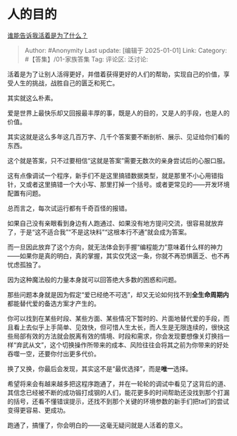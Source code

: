 # 人的目的
[谁能告诉我活着是为了什么？](https://www.zhihu.com/question/57065901/answer/68784662527)

> Author: #Anonymity
> Last update: [编辑于 2025-01-01]
> Link:
> Category: #【答集】/01-家族答集
> Tag:
> 评论区:
> 泛讨论:

活着是为了让别人活得更好，并借着获得更好的人们的帮助，实现自己的价值，享受人生的挑战，战胜自己的匮乏和死亡。

其实就这么朴素。

爱是世界上最快乐却又回报最丰厚的事，既是人的目的，又是人的手段，也是人的价值。

其实这就是这么多年这几百万字、几千个答案要不断剖析、展示、见证给你们看的东西。

这个就是答案，只不过要相信“这就是答案”需要无数次的亲身尝试后的心服口服。

这有点像调试一个程序，新手们不是这里搞错数据类型，就是那里不小心用错指针，又或者这里搞错一个大小写、那里打掉一个括号。或者更常见的——开发环境配置有问题。

总而言之，每次试运行都有千奇百怪的报错。

如果自己没有亲眼看到身边有人跑通过、如果没有地方提问交流，很容易就放弃了，于是“这不适合我”“不是这块料”“这根本行不通”就会成为答案。

而一旦因此放弃了这个方向，就无法体会到手握“编程能力”意味着什么样的神力——如果你是真的明白，真的掌握，其实仅凭这一条，你就不再恐惧匮乏、也不再忧虑孤独了。

因为这种魔法般的力量本身就可以回答绝大多数的困惑和问题。

那些问题本身就是因为假定“爱已经绝不可选”，却又无论如何找不到**全生命周期内**都能替代爱的备选方案才产生的。

你可以找到在某些时段、某些方面、某些情况下暂时的、片面地替代爱的手段，而且看上去似乎上手简单、见效快，但可惜人生太长，而人生是无限连续的，很快这些局部有效的方法就会脱离有效的情境、时段和需求，你会发现要想像关灯换挡一样“弃武从文”，这个切换操作所带来的成本、风险往往会将其之前为你带来的好处吞噬一空，还要你付出更多代价。

换了又换，你最后会发现，其实这不是“最优选择”，而是**唯一**选择。

希望将来会有越来越多把这程序跑通了，并在一轮轮的调试中看见了这背后的道、其信念已经被不断的成功锻打成钢的人们，能花更多的时间帮助还没找到那个打漏的括号，还看不懂错误提示，还找不到那个关键的环境参数的新手们把ta们的尝试变得更容易、更成功。

跑通了，搞懂了，你会明白的——这毫无疑问就是人活着的意义。

